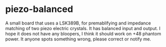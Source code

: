 # piezo-balanced
A small board that uses a LSK389B, for premablifying and impedance matching of two piezo electric crystals. It has balanced input and output.
I hope it does not have any bloopers, I think it should work on +48 phantom power.
It anyone spots something wrong, please correct or notify me.

